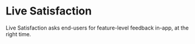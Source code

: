 # Live Satisfaction

Live Satisfaction asks end-users for feature-level feedback in-app, at the right time.&#x20;
